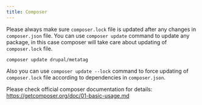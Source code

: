 ```yaml
---
title: Composer
---
```


Please always make sure `composer.lock` file is updated after any changes in `composer.json` file.
You can use `composer update` command to update any package, in this case composer will take care about updating of `composer.lock` file.

```
composer update drupal/metatag
```

Also you can use `composer update --lock` command to force updating of `composer.lock` file according to dependencies in `composer.json`.

Please check official composer documentation for details: https://getcomposer.org/doc/01-basic-usage.md
